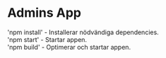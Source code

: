 # Admins App
'npm install' - Installerar nödvändiga dependencies.  
'npm start' - Startar appen.  
'npm build' - Optimerar och startar appen.
